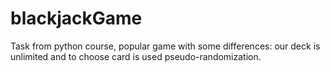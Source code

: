 # blackjackGame
Task from python course, popular game with some differences: our deck is unlimited and to choose card is used pseudo-randomization.
